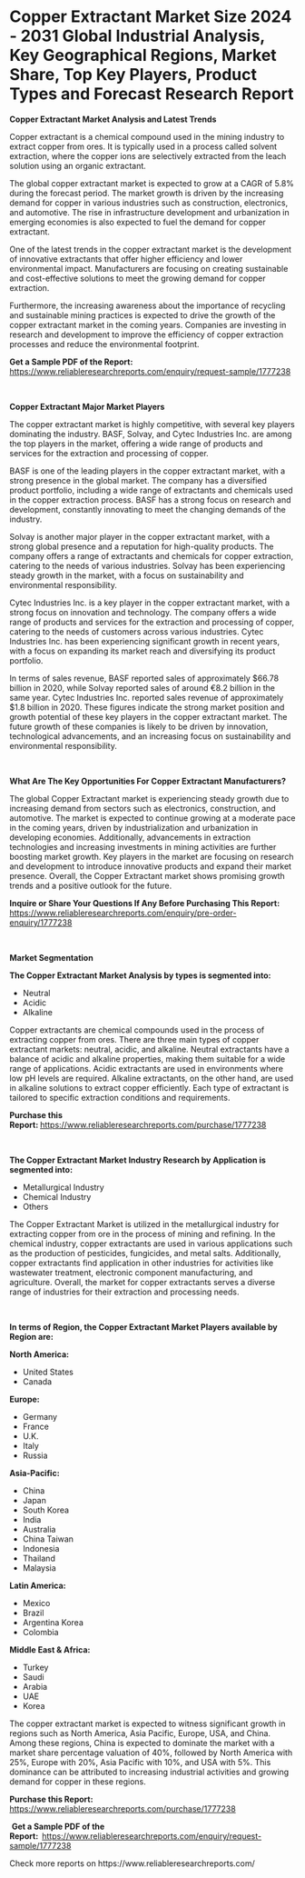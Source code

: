 <p><h1>Copper Extractant Market Size 2024 - 2031 Global Industrial Analysis, Key Geographical Regions, Market Share, Top Key Players, Product Types and Forecast Research Report</h1></p><p><strong>Copper Extractant Market Analysis and Latest Trends</strong></p>
<p><p>Copper extractant is a chemical compound used in the mining industry to extract copper from ores. It is typically used in a process called solvent extraction, where the copper ions are selectively extracted from the leach solution using an organic extractant.</p><p>The global copper extractant market is expected to grow at a CAGR of 5.8% during the forecast period. The market growth is driven by the increasing demand for copper in various industries such as construction, electronics, and automotive. The rise in infrastructure development and urbanization in emerging economies is also expected to fuel the demand for copper extractant.</p><p>One of the latest trends in the copper extractant market is the development of innovative extractants that offer higher efficiency and lower environmental impact. Manufacturers are focusing on creating sustainable and cost-effective solutions to meet the growing demand for copper extraction.</p><p>Furthermore, the increasing awareness about the importance of recycling and sustainable mining practices is expected to drive the growth of the copper extractant market in the coming years. Companies are investing in research and development to improve the efficiency of copper extraction processes and reduce the environmental footprint.</p></p>
<p><strong>Get a Sample PDF of the Report:&nbsp;</strong> <a href="https://www.reliableresearchreports.com/enquiry/request-sample/1777238">https://www.reliableresearchreports.com/enquiry/request-sample/1777238</a></p>
<p>&nbsp;</p>
<p><strong>Copper Extractant Major Market Players</strong></p>
<p><p>The copper extractant market is highly competitive, with several key players dominating the industry. BASF, Solvay, and Cytec Industries Inc. are among the top players in the market, offering a wide range of products and services for the extraction and processing of copper.</p><p>BASF is one of the leading players in the copper extractant market, with a strong presence in the global market. The company has a diversified product portfolio, including a wide range of extractants and chemicals used in the copper extraction process. BASF has a strong focus on research and development, constantly innovating to meet the changing demands of the industry.</p><p>Solvay is another major player in the copper extractant market, with a strong global presence and a reputation for high-quality products. The company offers a range of extractants and chemicals for copper extraction, catering to the needs of various industries. Solvay has been experiencing steady growth in the market, with a focus on sustainability and environmental responsibility.</p><p>Cytec Industries Inc. is a key player in the copper extractant market, with a strong focus on innovation and technology. The company offers a wide range of products and services for the extraction and processing of copper, catering to the needs of customers across various industries. Cytec Industries Inc. has been experiencing significant growth in recent years, with a focus on expanding its market reach and diversifying its product portfolio.</p><p>In terms of sales revenue, BASF reported sales of approximately $66.78 billion in 2020, while Solvay reported sales of around €8.2 billion in the same year. Cytec Industries Inc. reported sales revenue of approximately $1.8 billion in 2020. These figures indicate the strong market position and growth potential of these key players in the copper extractant market. The future growth of these companies is likely to be driven by innovation, technological advancements, and an increasing focus on sustainability and environmental responsibility.</p></p>
<p>&nbsp;</p>
<p><strong>What Are The Key Opportunities For Copper Extractant Manufacturers?</strong></p>
<p><p>The global Copper Extractant market is experiencing steady growth due to increasing demand from sectors such as electronics, construction, and automotive. The market is expected to continue growing at a moderate pace in the coming years, driven by industrialization and urbanization in developing economies. Additionally, advancements in extraction technologies and increasing investments in mining activities are further boosting market growth. Key players in the market are focusing on research and development to introduce innovative products and expand their market presence. Overall, the Copper Extractant market shows promising growth trends and a positive outlook for the future.</p></p>
<p><strong>Inquire or Share Your Questions If Any Before Purchasing This Report:</strong> <a href="https://www.reliableresearchreports.com/enquiry/pre-order-enquiry/1777238">https://www.reliableresearchreports.com/enquiry/pre-order-enquiry/1777238</a></p>
<p>&nbsp;</p>
<p><strong>Market Segmentation</strong></p>
<p><strong>The Copper Extractant Market Analysis by types is segmented into:</strong></p>
<p><ul><li>Neutral</li><li>Acidic</li><li>Alkaline</li></ul></p>
<p><p>Copper extractants are chemical compounds used in the process of extracting copper from ores. There are three main types of copper extractant markets: neutral, acidic, and alkaline. Neutral extractants have a balance of acidic and alkaline properties, making them suitable for a wide range of applications. Acidic extractants are used in environments where low pH levels are required. Alkaline extractants, on the other hand, are used in alkaline solutions to extract copper efficiently. Each type of extractant is tailored to specific extraction conditions and requirements.</p></p>
<p><strong>Purchase this Report:&nbsp;</strong><a href="https://www.reliableresearchreports.com/purchase/1777238">https://www.reliableresearchreports.com/purchase/1777238</a></p>
<p>&nbsp;</p>
<p><strong>The Copper Extractant Market Industry Research by Application is segmented into:</strong></p>
<p><ul><li>Metallurgical Industry</li><li>Chemical Industry</li><li>Others</li></ul></p>
<p><p>The Copper Extractant Market is utilized in the metallurgical industry for extracting copper from ore in the process of mining and refining. In the chemical industry, copper extractants are used in various applications such as the production of pesticides, fungicides, and metal salts. Additionally, copper extractants find application in other industries for activities like wastewater treatment, electronic component manufacturing, and agriculture. Overall, the market for copper extractants serves a diverse range of industries for their extraction and processing needs.</p></p>
<p>&nbsp;</p>
<p><strong>In terms of Region, the Copper Extractant Market Players available by Region are:</strong></p>
<p>
    <p> <strong> North America: </strong>
        <ul>
            <li>United States</li>
            <li>Canada</li>
        </ul>
        </p> 
    <p> <strong> Europe: </strong>
        <ul>
            <li>Germany</li>
            <li>France</li>
            <li>U.K.</li>
            <li>Italy</li>
            <li>Russia</li>
        </ul>
        </p> 
    <p> <strong> Asia-Pacific: </strong>
        <ul>
            <li>China</li>
            <li>Japan</li>
            <li>South Korea</li>
            <li>India</li>
            <li>Australia</li>
            <li>China Taiwan</li>
            <li>Indonesia</li>
            <li>Thailand</li>
            <li>Malaysia</li>
        </ul>
        </p> 
    <p> <strong> Latin America: </strong>
        <ul>
            <li>Mexico</li>
            <li>Brazil</li>
            <li>Argentina Korea</li>
            <li>Colombia</li>
        </ul>
        </p> 
    <p> <strong> Middle East & Africa: </strong>
        <ul>
            <li>Turkey</li>
            <li>Saudi</li>
            <li>Arabia</li>
            <li>UAE</li>
            <li>Korea</li>
        </ul>
    </p>
    </p>
<p><p>The copper extractant market is expected to witness significant growth in regions such as North America, Asia Pacific, Europe, USA, and China. Among these regions, China is expected to dominate the market with a market share percentage valuation of 40%, followed by North America with 25%, Europe with 20%, Asia Pacific with 10%, and USA with 5%. This dominance can be attributed to increasing industrial activities and growing demand for copper in these regions.</p></p>
<p><strong>Purchase this Report: </strong><a href="https://www.reliableresearchreports.com/purchase/1777238">https://www.reliableresearchreports.com/purchase/1777238</a></p>
<p>&nbsp;<strong>Get a Sample PDF of the Report:&nbsp;&nbsp;</strong><a href="https://www.reliableresearchreports.com/enquiry/request-sample/1777238">https://www.reliableresearchreports.com/enquiry/request-sample/1777238</a></p>
<p><strong></strong></p>
<p>Check more reports on https://www.reliableresearchreports.com/</p>